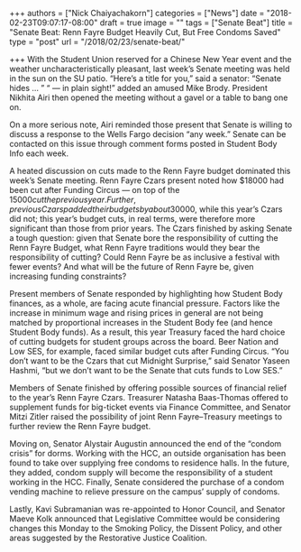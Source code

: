 +++
authors = ["Nick Chaiyachakorn"]
categories = ["News"]
date = "2018-02-23T09:07:17-08:00"
draft = true
image = ""
tags = ["Senate Beat"]
title = "Senate Beat: Renn Fayre Budget Heavily Cut, But Free Condoms Saved"
type = "post"
url = "/2018/02/23/senate-beat/"

+++
With the Student Union reserved for a Chinese New Year event and the weather uncharacteristically pleasant, last week’s Senate meeting was held in the sun on the SU patio. “Here’s a title for you,” said a senator: “Senate hides … ” “ — in plain sight!” added an amused Mike Brody. President Nikhita Airi then opened the meeting without a gavel or a table to bang one on. 

On a more serious note, Airi reminded those present that Senate is willing to discuss a response to the Wells Fargo decision “any week.” Senate can be contacted on this issue through comment forms posted in Student Body Info each week.

A heated discussion on cuts made to the Renn Fayre budget dominated this week’s Senate meeting. Renn Fayre Czars present noted how $18000 had been cut after Funding Circus — on top of the $15000 cut the previous year. Further, previous Czars padded their budgets by about  $30000, while this year’s Czars did not; this year’s budget cuts, in real terms, were therefore more significant than those from prior years. The Czars finished by asking Senate a tough question: given that Senate bore the responsibility of cutting the Renn Fayre Budget, what Renn Fayre traditions would they bear the responsibility of cutting? Could Renn Fayre be as inclusive a festival with fewer events? And what will be the future of Renn Fayre be, given increasing funding constraints?

Present members of Senate responded by highlighting how Student Body finances, as a whole, are facing acute financial pressure. Factors like the increase in minimum wage and rising prices in general are not being matched by proportional increases in the Student Body fee (and hence Student Body funds). As a result, this year Treasury faced the hard choice of cutting budgets for student groups across the board. Beer Nation and Low SES, for example, faced similar budget cuts after Funding Circus. “You don’t want to be the Czars that cut Midnight Surprise,” said Senator Yaseen Hashmi, “but we don’t want to be the Senate that cuts funds to Low SES.”

Members of Senate finished by offering possible sources of financial relief to the year’s Renn Fayre Czars. Treasurer Natasha Baas-Thomas offered to supplement funds for big-ticket events via Finance Committee, and Senator Mitzi Zitler raised the possibility of joint Renn Fayre–Treasury meetings to further review the Renn Fayre budget.

Moving on, Senator Alystair Augustin announced the end of the “condom crisis” for dorms. Working with the HCC, an outside organisation has been found to take over supplying free condoms to residence halls. In the future, they added, condom supply will become the responsibility of a student working in the HCC. Finally, Senate considered the purchase of a condom vending machine to relieve pressure on the campus’ supply of condoms.

Lastly, Kavi Subramanian was re-appointed to Honor Council, and Senator Maeve Kolk announced that Legislative Committee would be considering changes this Monday to the Smoking Policy, the Dissent Policy, and other areas suggested by the Restorative Justice Coalition.